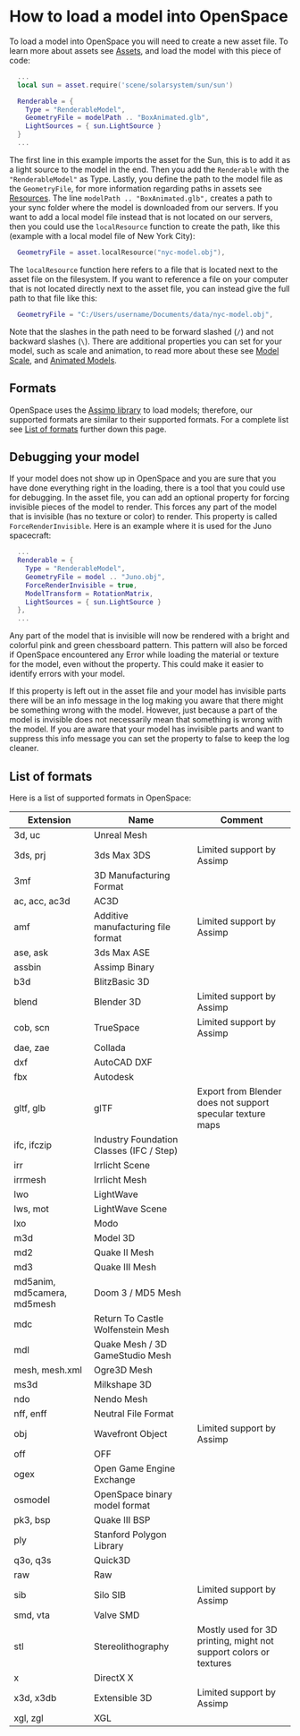 # How to load a model into OpenSpace
To load a model into OpenSpace you will need to create a new asset file. To learn more about assets see [Assets](../../assets/assets), and load the model with this piece of code:

```lua
  ...
  local sun = asset.require('scene/solarsystem/sun/sun')

  Renderable = {
    Type = "RenderableModel",
    GeometryFile = modelPath .. "BoxAnimated.glb",
    LightSources = { sun.LightSource }
  }
  ...
```

The first line in this example imports the asset for the Sun, this is to add it as a light source to the model in the end. Then you add the `Renderable` with the `"RenderableModel"` as Type. Lastly, you define the path to the model file as the `GeometryFile`, for more information regarding paths in assets see [Resources](../../assets/resources). The line `modelPath .. "BoxAnimated.glb",` creates a path to your sync folder where the model is downloaded from our servers. If you want to add a local model file instead that is not located on our servers, then you could use the `localResource` function to create the path, like this (example with a local model file of New York City):

```lua
  GeometryFile = asset.localResource("nyc-model.obj"),
```

The `localResource` function here refers to a file that is located next to the asset file on the filesystem. If you want to reference a file on your computer that is not located directly next to the asset file, you can instead give the full path to that file like this:

```lua
  GeometryFile = "C:/Users/username/Documents/data/nyc-model.obj",
```

Note that the slashes in the path need to be forward slashed (`/`) and not backward slashes (`\`). There are additional properties you can set for your model, such as scale and animation, to read more about these see [Model Scale](scale), and [Animated Models](animation).


## Formats
OpenSpace uses the [Assimp library](https://github.com/assimp/assimp) to load models; therefore, our supported formats are similar to their supported formats. For a complete list see [List of formats](#list-of-formats) further down this page.


## Debugging your model
If your model does not show up in OpenSpace and you are sure that you have done everything right in the loading, there is a tool that you could use for debugging. In the asset file, you can add an optional property for forcing invisible pieces of the model to render. This forces any part of the model that is invisible (has no texture or color) to render. This property is called `ForceRenderInvisible`. Here is an example where it is used for the Juno spacecraft:

```lua
  ...
  Renderable = {
    Type = "RenderableModel",
    GeometryFile = model .. "Juno.obj",
    ForceRenderInvisible = true,
    ModelTransform = RotationMatrix,
    LightSources = { sun.LightSource }
  },
  ...
```

Any part of the model that is invisible will now be rendered with a bright and colorful pink and green chessboard pattern. This pattern will also be forced if OpenSpace encountered any Error while loading the material or texture for the model, even without the property. This could make it easier to identify errors with your model.

If this property is left out in the asset file and your model has invisible parts there will be an info message in the log making you aware that there might be something wrong with the model. However, just because a part of the model is invisible does not necessarily mean that something is wrong with the model. If you are aware that your model has invisible parts and want to suppress this info message you can set the property to false to keep the log cleaner.


## List of formats
Here is a list of supported formats in OpenSpace:

| Extension     | Name                                     | Comment                     |
| ------------- | ---------------------------------------- | --------------------------- |
| 3d, uc        | Unreal Mesh                              |                             |
| 3ds, prj      | 3ds Max 3DS                              | Limited support by Assimp   |
| 3mf           | 3D Manufacturing Format                  |                             |
| ac, acc, ac3d | AC3D                                     |                             |
| amf           | Additive manufacturing file format       | Limited support by Assimp   |
| ase, ask      | 3ds Max ASE                              |                             |
| assbin        | Assimp Binary                            |                             |
| b3d           | BlitzBasic 3D                            |                             |
| blend         | Blender 3D                               | Limited support by Assimp   |
| cob, scn      | TrueSpace                                | Limited support by Assimp   |
| dae, zae      | Collada                                  |                             |
| dxf           | AutoCAD DXF                              |                             |
| fbx           | Autodesk                                 |                             |
| gltf, glb     | glTF       | Export from Blender does not support specular texture maps |
| ifc, ifczip   | Industry Foundation Classes (IFC / Step) |                             |
| irr           | Irrlicht Scene                           |                             |
| irrmesh       | Irrlicht Mesh                            |                             |
| lwo           | LightWave                                |                             |
| lws, mot      | LightWave Scene                          |                             |
| lxo           | Modo                                     |                             |
| m3d           | Model 3D                                 |                             |
| md2           | Quake II Mesh                            |                             |
| md3           | Quake III Mesh                           |                             |
| md5anim, md5camera, md5mesh | Doom 3 / MD5 Mesh          |                             |
| mdc           | Return To Castle Wolfenstein Mesh        |                             |
| mdl           | Quake Mesh / 3D GameStudio Mesh          |                             |
| mesh, mesh.xml | Ogre3D Mesh                             |                             |
| ms3d          | Milkshape 3D                             |                             |
| ndo           | Nendo Mesh                               |                             |
| nff, enff     | Neutral File Format                      |                             |
| obj           | Wavefront Object                         | Limited support by Assimp   |
| off           | OFF                                      |                             |
| ogex          | Open Game Engine Exchange                |                             |
| osmodel       | OpenSpace binary model format            |                             |
| pk3, bsp      | Quake III BSP                            |                             |
| ply           | Stanford Polygon Library                 |                             |
| q3o, q3s      | Quick3D                                  |                             |
| raw           | Raw                                      |                             |
| sib           | Silo SIB                                 | Limited support by Assimp   |
| smd, vta      | Valve SMD                                |                             |
| stl           | Stereolithography | Mostly used for 3D printing, might not support colors or textures |
| x             | DirectX X                                |                             |
| x3d, x3db     | Extensible 3D                            | Limited support by Assimp   |
| xgl, zgl      | XGL                                      |                             |
